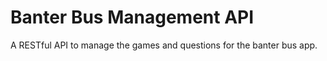 # Banter Bus Management API

A RESTful API to manage the games and questions for the banter bus app.